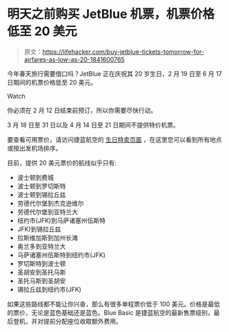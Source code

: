 # 明天之前购买 JetBlue 机票，机票价格低至 20 美元

> 原文：<https://lifehacker.com/buy-jetblue-tickets-tomorrow-for-airfares-as-low-as-20-1841600765>

今年春天旅行需要借口吗？JetBlue 正在庆祝其 20 岁生日，2 月 19 日至 6 月 17 日期间的机票价格低至 20 美元。

Watch

你必须在 2 月 12 日结束前预订，所以你需要尽快行动。

3 月 18 日至 31 日以及 4 月 14 日至 21 日期间不提供特价机票。

要查看可用票价，请访问捷蓝航空的 [生日特卖页面](https://www.jetblue.com/sale/birthday-sale-20) ，在这里您可以看到所有地点或按出发机场排序。

目前，提供 20 美元票价的航线似乎只有:

*   波士顿到费城
*   波士顿到罗切斯特
*   波士顿到锡拉丘兹
*   劳德代尔堡到杰克逊维尔
*   劳德代尔堡到亚特兰大
*   纽约市(JFK)到马萨诸塞州伍斯特
*   JFK)到锡拉丘兹
*   拉斯维加斯到加州长滩
*   奥兰多到亚特兰大
*   马萨诸塞州伍斯特到纽约市(JFK)
*   罗切斯特到波士顿
*   圣胡安到圣托马斯
*   圣托马斯到圣胡安
*   锡拉丘兹到纽约市(JFK)

如果这些路线都不能让你兴奋，那么有很多单程票价低于 100 美元。价格是最低的票价，无论是蓝色基础还是蓝色。Blue Basic 是捷蓝航空的最新售票级别，最后登机，并对提前分配座位收取额外费用。